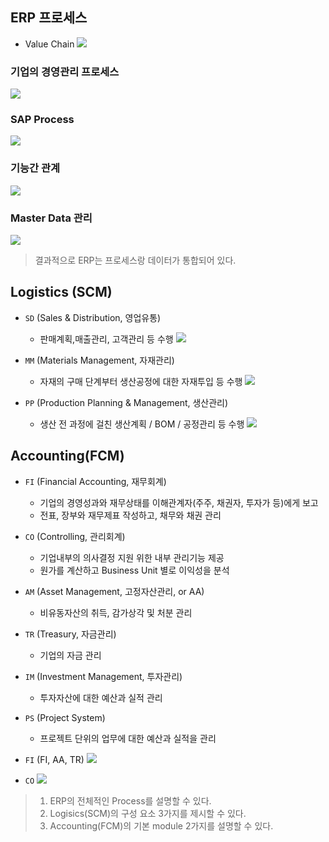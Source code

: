 ## ERP 프로세스
 
- Value Chain
![](https://img1.daumcdn.net/thumb/R1280x0/?scode=mtistory2&fname=https%3A%2F%2Fblog.kakaocdn.net%2Fdn%2FKJ5IJ%2FbtrVh6TjqFo%2FlM8tVXjFnQe1reXrTZY7Nk%2Fimg.png)

### 기업의 경영관리 프로세스
![](https://img1.daumcdn.net/thumb/R1280x0/?scode=mtistory2&fname=https%3A%2F%2Fblog.kakaocdn.net%2Fdn%2FqVweo%2FbtrVjPwKA8o%2FTkToYx7YooVV3k4W4tchcK%2Fimg.png)

### SAP Process
![](https://img1.daumcdn.net/thumb/R1280x0/?scode=mtistory2&fname=https%3A%2F%2Fblog.kakaocdn.net%2Fdn%2FMoY6P%2FbtrVmYfpah7%2FYGMwL3ipuqkiRLh8kqyQ2k%2Fimg.png)

### 기능간 관계
![](https://img1.daumcdn.net/thumb/R1280x0/?scode=mtistory2&fname=https%3A%2F%2Fblog.kakaocdn.net%2Fdn%2FbcdjI6%2FbtrVqhdTpQX%2FR8XMEMKTBOWtsukwZzRwL0%2Fimg.png)

### Master Data 관리
![](https://img1.daumcdn.net/thumb/R1280x0/?scode=mtistory2&fname=https%3A%2F%2Fblog.kakaocdn.net%2Fdn%2FedkhV0%2FbtrVjRH4ZxQ%2Fgg2KjKo0U5d1qTgBVYVxO1%2Fimg.png)
 
> 결과적으로 ERP는 프로세스랑 데이터가 통합되어 있다.



## Logistics (SCM)

- `SD` (Sales & Distribution, 영업유통)
    - 판매계획,매출관리, 고객관리 등 수행
    ![](https://img1.daumcdn.net/thumb/R1280x0/?scode=mtistory2&fname=https%3A%2F%2Fblog.kakaocdn.net%2Fdn%2FbaTD9Q%2FbtrVoGleVQG%2FfkdkPt6E02rvFG9nGJlzoK%2Fimg.png)


- `MM` (Materials Management, 자재관리)
    - 자재의 구매 단계부터 생산공정에 대한 자재투입 등 수행
    ![](https://img1.daumcdn.net/thumb/R1280x0/?scode=mtistory2&fname=https%3A%2F%2Fblog.kakaocdn.net%2Fdn%2Fbe3r7W%2FbtrVpnr8lrQ%2FwFAINYt4W0HDdmQOeLugs1%2Fimg.png)

 
- `PP` (Production Planning & Management, 생산관리)
    - 생산 전 과정에 걸친 생산계획 / BOM / 공정관리 등 수행
    ![](https://img1.daumcdn.net/thumb/R1280x0/?scode=mtistory2&fname=https%3A%2F%2Fblog.kakaocdn.net%2Fdn%2FbhPoNv%2FbtrVjntKoQd%2FAlDV9PX6EuK0rBByzDYpU1%2Fimg.png)


## Accounting(FCM)

- `FI` (Financial Accounting, 재무회계)
    - 기업의 경영성과와 재무상태를 이해관계자(주주, 채권자, 투자가 등)에게 보고 
    - 전표, 장부와 재무제표 작성하고, 채무와 채권 관리

- `CO` (Controlling, 관리회계)
    - 기업내부의 의사결정 지원 위한 내부 관리기능 제공
    - 원가를 계산하고 Business Unit 별로 이익성을 분석

- `AM` (Asset Management, 고정자산관리, or AA)
    - 비유동자산의 취득, 감가상각 및 처분 관리

- `TR` (Treasury, 자금관리)
    - 기업의 자금 관리

- `IM` (Investment Management, 투자관리)
    - 투자자산에 대한 예산과 실적 관리

- `PS` (Project System)
    - 프로젝트 단위의 업무에 대한 예산과 실적을 관리
 

- `FI` (FI, AA, TR)
![](https://img1.daumcdn.net/thumb/R1280x0/?scode=mtistory2&fname=https%3A%2F%2Fblog.kakaocdn.net%2Fdn%2FJPTg1%2FbtrVkYfQB0h%2FlUFpkQxRvuYEV1jY0AAyIK%2Fimg.png)
 
- `CO`
![](https://img1.daumcdn.net/thumb/R1280x0/?scode=mtistory2&fname=https%3A%2F%2Fblog.kakaocdn.net%2Fdn%2FbTbzFk%2FbtrVjQvHEVg%2FBeO6xfgl0pKKTI9ePP6Fy1%2Fimg.png)



> 1. ERP의 전체적인 Process를 설명할 수 있다.
> 2. Logisics(SCM)의 구성 요소 3가지를 제시할 수 있다.
> 3. Accounting(FCM)의 기본 module 2가지를 설명할 수 있다.